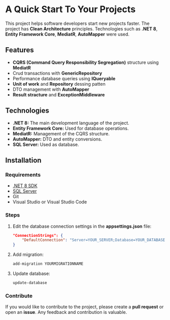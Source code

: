 

# A Quick Start To Your Projects
This project helps software developers start new projects faster. 
The project has **Clean Architecture** principles. Technologies such as **.NET 8**, **Entity Framework Core**, **MediatR**, **AutoMapper** were used.

## Features
- **CQRS (Command Query Responsibility Segregation)** structure using **MediatR**
- Crud transactions with **GenericRepository**
- Performance database queries using **IQueryable**
- **Unit of work** and **Repository** dessing patten  
- DTO management with **AutoMapper**
- **Result stracture** and **ExceptionMiddleware**


## Technologies
- **.NET 8:** The main development language of the project.
- **Entity Framework Core:** Used for database operations.
- **MediatR:** Management of the CQRS structure.
- **AutoMapper:** DTO and entity conversions.
- **SQL Server:** Used as database.

## Installation
### Requirements

- [.NET 8 SDK](https://dotnet.microsoft.com/download/dotnet/8.0)
- [SQL Server](https://www.microsoft.com/en-us/sql-server/sql-server-downloads)
- Git
- Visual Studio or Visual Studio Code

### Steps

1. Edit the database connection settings in the **appsettings.json** file:
    ```json
    "ConnectionStrings": {
        "DefaultConnection": "Server=YOUR_SERVER;Database=YOUR_DATABASE;User Id=YOUR_USER;Password=YOUR_PASSWORD;"
    }
    ```

2. Add migration:
    ```bash
    add-migration YOURMIGRATIONNAME
    ```
    
3. Update database:
    ```bash
    update-database
    ```




### Contribute

If you would like to contribute to the project, please create a **pull request** or open an **issue**. Any feedback and contribution is valuable.
